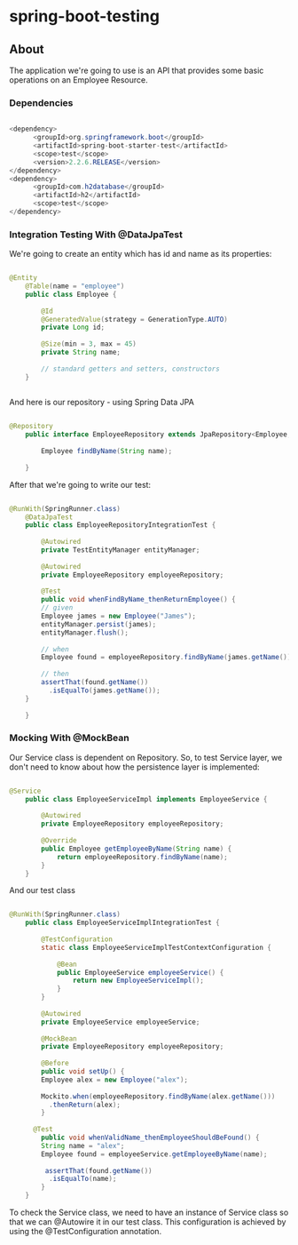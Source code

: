 # spring-boot-testing

## About

The application we're going to use is an API that provides some basic operations on an Employee Resource.

### Dependencies

``` java

<dependency>
	  <groupId>org.springframework.boot</groupId>
	  <artifactId>spring-boot-starter-test</artifactId>
	  <scope>test</scope>
	  <version>2.2.6.RELEASE</version>
</dependency>
<dependency>
	  <groupId>com.h2database</groupId>
	  <artifactId>h2</artifactId>
	  <scope>test</scope>
</dependency>

```
### Integration Testing With @DataJpaTest

We're going to create an entity which has id and name as its properties:

``` java

@Entity
	@Table(name = "employee")
	public class Employee {
	 
	    @Id
	    @GeneratedValue(strategy = GenerationType.AUTO)
	    private Long id;
	 
	    @Size(min = 3, max = 45)
	    private String name;
	 
	    // standard getters and setters, constructors
	}
  
```

And here is our repository - using Spring Data JPA

``` java

@Repository
	public interface EmployeeRepository extends JpaRepository<Employee, Integer> {
	 
	    Employee findByName(String name);
	 
	}

```

After that we're going to write our test:

``` java

@RunWith(SpringRunner.class)
	@DataJpaTest
	public class EmployeeRepositoryIntegrationTest {
	 
	    @Autowired
	    private TestEntityManager entityManager;
	 
	    @Autowired
	    private EmployeeRepository employeeRepository;
	 
	    @Test
	    public void whenFindByName_thenReturnEmployee() {
	    // given
	    Employee james = new Employee("James");
	    entityManager.persist(james);
	    entityManager.flush();
	 
	    // when
	    Employee found = employeeRepository.findByName(james.getName());
	 
	    // then
	    assertThat(found.getName())
	      .isEqualTo(james.getName());
	}
	 
	}

```


###  Mocking With @MockBean
  
Our Service class is dependent on Repository. So, to test Service layer, we don't need to know about how the persistence layer is implemented:

``` java

@Service
	public class EmployeeServiceImpl implements EmployeeService {
	 
	    @Autowired
	    private EmployeeRepository employeeRepository;
	 
	    @Override
	    public Employee getEmployeeByName(String name) {
	        return employeeRepository.findByName(name);
	    }
	}

```
And our test class

``` java

@RunWith(SpringRunner.class)
	public class EmployeeServiceImplIntegrationTest {
	 
	    @TestConfiguration
	    static class EmployeeServiceImplTestContextConfiguration {
	 
	        @Bean
	        public EmployeeService employeeService() {
	            return new EmployeeServiceImpl();
	        }
	    }
	 
	    @Autowired
	    private EmployeeService employeeService;
	 
	    @MockBean
	    private EmployeeRepository employeeRepository;
	 
	    @Before
	    public void setUp() {
	    Employee alex = new Employee("alex");
	 
	    Mockito.when(employeeRepository.findByName(alex.getName()))
	      .thenReturn(alex);
	    }
      
      @Test
	    public void whenValidName_thenEmployeeShouldBeFound() {
	    String name = "alex";
	    Employee found = employeeService.getEmployeeByName(name);
	 
	     assertThat(found.getName())
	      .isEqualTo(name);
	    }
	}

```
To check the Service class, we need to have an instance of Service class so that we can @Autowire it in our test class. This configuration is achieved by using the @TestConfiguration annotation.

